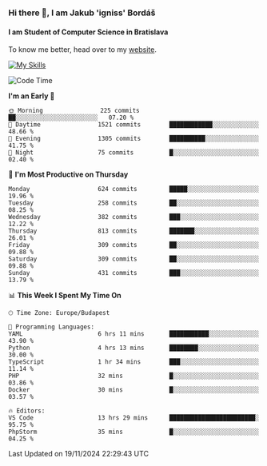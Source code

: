 ### Hi there 👋, I am Jakub 'igniss' Bordáš

#### I am Student of Computer Science in Bratislava
To know me better, head over to my [website](https://bordas.sk).

[![My Skills](https://skillicons.dev/icons?i=js,html,css,figma,svelte,java,kotlin,python,postgresql,typescript,nest,nodejs)](https://bordas.sk)


<!--START_SECTION:waka-->
![Code Time](http://img.shields.io/badge/Code%20Time-1%2C577%20hrs%2016%20mins-blue)

**I'm an Early 🐤** 

```text
🌞 Morning                225 commits         ██░░░░░░░░░░░░░░░░░░░░░░░   07.20 % 
🌆 Daytime                1521 commits        ████████████░░░░░░░░░░░░░   48.66 % 
🌃 Evening                1305 commits        ██████████░░░░░░░░░░░░░░░   41.75 % 
🌙 Night                  75 commits          █░░░░░░░░░░░░░░░░░░░░░░░░   02.40 % 
```
📅 **I'm Most Productive on Thursday** 

```text
Monday                   624 commits         █████░░░░░░░░░░░░░░░░░░░░   19.96 % 
Tuesday                  258 commits         ██░░░░░░░░░░░░░░░░░░░░░░░   08.25 % 
Wednesday                382 commits         ███░░░░░░░░░░░░░░░░░░░░░░   12.22 % 
Thursday                 813 commits         ███████░░░░░░░░░░░░░░░░░░   26.01 % 
Friday                   309 commits         ██░░░░░░░░░░░░░░░░░░░░░░░   09.88 % 
Saturday                 309 commits         ██░░░░░░░░░░░░░░░░░░░░░░░   09.88 % 
Sunday                   431 commits         ███░░░░░░░░░░░░░░░░░░░░░░   13.79 % 
```


📊 **This Week I Spent My Time On** 

```text
🕑︎ Time Zone: Europe/Budapest

💬 Programming Languages: 
YAML                     6 hrs 11 mins       ███████████░░░░░░░░░░░░░░   43.90 % 
Python                   4 hrs 13 mins       ████████░░░░░░░░░░░░░░░░░   30.00 % 
TypeScript               1 hr 34 mins        ███░░░░░░░░░░░░░░░░░░░░░░   11.14 % 
PHP                      32 mins             █░░░░░░░░░░░░░░░░░░░░░░░░   03.86 % 
Docker                   30 mins             █░░░░░░░░░░░░░░░░░░░░░░░░   03.57 % 

🔥 Editors: 
VS Code                  13 hrs 29 mins      ████████████████████████░   95.75 % 
PhpStorm                 35 mins             █░░░░░░░░░░░░░░░░░░░░░░░░   04.25 % 
```


 Last Updated on 19/11/2024 22:29:43 UTC
<!--END_SECTION:waka-->

